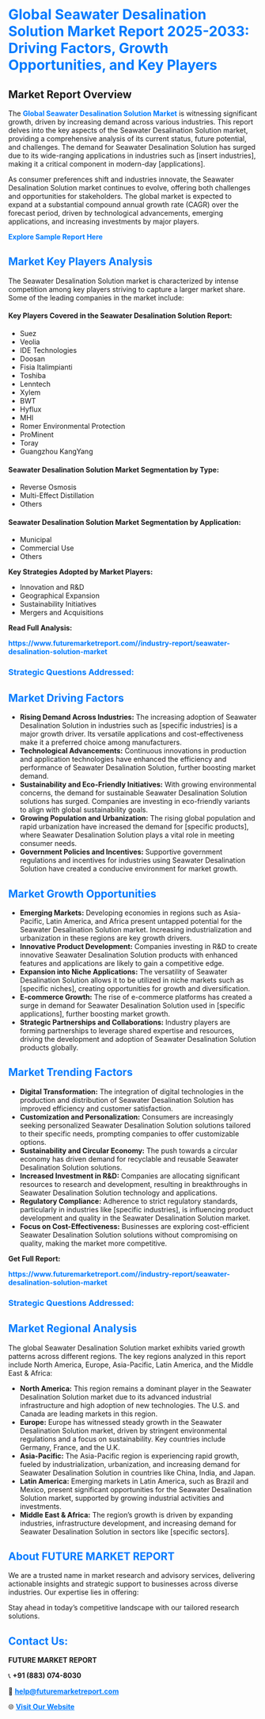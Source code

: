 <h1 style="color: #007BFF;">Global Seawater Desalination Solution Market Report 2025-2033: Driving Factors, Growth Opportunities, and Key Players</h1>

<section id="overview">
<h2>Market Report Overview</h2>
<p>The <a href="https://www.futuremarketreport.com//industry-report/seawater-desalination-solution-market" style="color: #007BFF; text-decoration: none;"><strong>Global Seawater Desalination Solution Market</strong></a> is witnessing significant growth, driven by increasing demand across various industries. This report delves into the key aspects of the Seawater Desalination Solution market, providing a comprehensive analysis of its current status, future potential, and challenges. The demand for Seawater Desalination Solution has surged due to its wide-ranging applications in industries such as [insert industries], making it a critical component in modern-day [applications].</p>
<p>As consumer preferences shift and industries innovate, the Seawater Desalination Solution market continues to evolve, offering both challenges and opportunities for stakeholders. The global market is expected to expand at a substantial compound annual growth rate (CAGR) over the forecast period, driven by technological advancements, emerging applications, and increasing investments by major players.</p>
</section>

<section id="overview">
<p><a href="https://www.futuremarketreport.com//request-sample/reportId=51948" style="color: #007BFF; text-decoration: none;"><strong>Explore Sample Report Here</strong></a></p>
</section>

<section id="key-players">
<h2 style="color: #007BFF;">Market Key Players Analysis</h2>
<p>The Seawater Desalination Solution market is characterized by intense competition among key players striving to capture a larger market share. Some of the leading companies in the market include:</p>
<h4>Key Players Covered in the Seawater Desalination Solution Report:</h4>
<ul><li>Suez</li><li>Veolia</li><li>IDE Technologies</li><li>Doosan</li><li>Fisia Italimpianti</li><li>Toshiba</li><li>Lenntech</li><li>Xylem</li><li>BWT</li><li>Hyflux</li><li>MHI</li><li>Romer Environmental Protection</li><li>ProMinent</li><li>Toray</li><li>Guangzhou KangYang</li></ul>
<h4>Seawater Desalination Solution Market Segmentation by Type:</h4>
<ul><li>Reverse Osmosis</li><li>Multi-Effect Distillation</li><li>Others</li></ul>

<h4>Seawater Desalination Solution Market Segmentation by Application:</h4>
<ul><li>Municipal</li><li>Commercial Use</li><li>Others</li></ul>
<p><strong>Key Strategies Adopted by Market Players:</strong></p>
<ul>
<li>Innovation and R&D</li>
<li>Geographical Expansion</li>
<li>Sustainability Initiatives</li>
<li>Mergers and Acquisitions</li>
</ul>
</section>

<section>
<p><strong>Read Full Analysis: </strong></p><a href="https://www.futuremarketreport.com//industry-report/seawater-desalination-solution-market" style="color: #007BFF; text-decoration: none;"><strong>https://www.futuremarketreport.com//industry-report/seawater-desalination-solution-market</strong></a>
<h3 style="color: #007BFF;">Strategic Questions Addressed:</h3>
</section>

<section id="driving-factors">
<h2 style="color: #007BFF;">Market Driving Factors</h2>
<ul>
<li><strong>Rising Demand Across Industries:</strong> The increasing adoption of Seawater Desalination Solution in industries such as [specific industries] is a major growth driver. Its versatile applications and cost-effectiveness make it a preferred choice among manufacturers.</li>
<li><strong>Technological Advancements:</strong> Continuous innovations in production and application technologies have enhanced the efficiency and performance of Seawater Desalination Solution, further boosting market demand.</li>
<li><strong>Sustainability and Eco-Friendly Initiatives:</strong> With growing environmental concerns, the demand for sustainable Seawater Desalination Solution solutions has surged. Companies are investing in eco-friendly variants to align with global sustainability goals.</li>
<li><strong>Growing Population and Urbanization:</strong> The rising global population and rapid urbanization have increased the demand for [specific products], where Seawater Desalination Solution plays a vital role in meeting consumer needs.</li>
<li><strong>Government Policies and Incentives:</strong> Supportive government regulations and incentives for industries using Seawater Desalination Solution have created a conducive environment for market growth.</li>
</ul>
</section>

<section id="growth-opportunities">
<h2 style="color: #007BFF;">Market Growth Opportunities</h2>
<ul>
<li><strong>Emerging Markets:</strong> Developing economies in regions such as Asia-Pacific, Latin America, and Africa present untapped potential for the Seawater Desalination Solution market. Increasing industrialization and urbanization in these regions are key growth drivers.</li>
<li><strong>Innovative Product Development:</strong> Companies investing in R&D to create innovative Seawater Desalination Solution products with enhanced features and applications are likely to gain a competitive edge.</li>
<li><strong>Expansion into Niche Applications:</strong> The versatility of Seawater Desalination Solution allows it to be utilized in niche markets such as [specific niches], creating opportunities for growth and diversification.</li>
<li><strong>E-commerce Growth:</strong> The rise of e-commerce platforms has created a surge in demand for Seawater Desalination Solution used in [specific applications], further boosting market growth.</li>
<li><strong>Strategic Partnerships and Collaborations:</strong> Industry players are forming partnerships to leverage shared expertise and resources, driving the development and adoption of Seawater Desalination Solution products globally.</li>
</ul>
</section>

<section id="trending-factors">
<h2 style="color: #007BFF;">Market Trending Factors</h2>
<ul>
<li><strong>Digital Transformation:</strong> The integration of digital technologies in the production and distribution of Seawater Desalination Solution has improved efficiency and customer satisfaction.</li>
<li><strong>Customization and Personalization:</strong> Consumers are increasingly seeking personalized Seawater Desalination Solution solutions tailored to their specific needs, prompting companies to offer customizable options.</li>
<li><strong>Sustainability and Circular Economy:</strong> The push towards a circular economy has driven demand for recyclable and reusable Seawater Desalination Solution solutions.</li>
<li><strong>Increased Investment in R&D:</strong> Companies are allocating significant resources to research and development, resulting in breakthroughs in Seawater Desalination Solution technology and applications.</li>
<li><strong>Regulatory Compliance:</strong> Adherence to strict regulatory standards, particularly in industries like [specific industries], is influencing product development and quality in the Seawater Desalination Solution market.</li>
<li><strong>Focus on Cost-Effectiveness:</strong> Businesses are exploring cost-efficient Seawater Desalination Solution solutions without compromising on quality, making the market more competitive.</li>
</ul>
</section>

<section>
<p><strong>Get Full Report: </strong></p><a href="https://www.futuremarketreport.com//industry-report/seawater-desalination-solution-market" style="color: #007BFF; text-decoration: none;"><strong>https://www.futuremarketreport.com//industry-report/seawater-desalination-solution-market</strong></a>
<h3 style="color: #007BFF;">Strategic Questions Addressed:</h3>
</section>


<section id="regional-analysis">
<h2 style="color: #007BFF;">Market Regional Analysis</h2>
<p>The global Seawater Desalination Solution market exhibits varied growth patterns across different regions. The key regions analyzed in this report include North America, Europe, Asia-Pacific, Latin America, and the Middle East & Africa:</p>
<ul>
<li><strong>North America:</strong> This region remains a dominant player in the Seawater Desalination Solution market due to its advanced industrial infrastructure and high adoption of new technologies. The U.S. and Canada are leading markets in this region.</li>
<li><strong>Europe:</strong> Europe has witnessed steady growth in the Seawater Desalination Solution market, driven by stringent environmental regulations and a focus on sustainability. Key countries include Germany, France, and the U.K.</li>
<li><strong>Asia-Pacific:</strong> The Asia-Pacific region is experiencing rapid growth, fueled by industrialization, urbanization, and increasing demand for Seawater Desalination Solution in countries like China, India, and Japan.</li>
<li><strong>Latin America:</strong> Emerging markets in Latin America, such as Brazil and Mexico, present significant opportunities for the Seawater Desalination Solution market, supported by growing industrial activities and investments.</li>
<li><strong>Middle East & Africa:</strong> The region’s growth is driven by expanding industries, infrastructure development, and increasing demand for Seawater Desalination Solution in sectors like [specific sectors].</li>
</ul>
</section>

<footer>
<h2 style="color: #007BFF;">About FUTURE MARKET REPORT</h2>
<p>We are a trusted name in market research and advisory services, delivering actionable insights and strategic support to businesses across diverse industries. Our expertise lies in offering:</p>

<p>Stay ahead in today’s competitive landscape with our tailored research solutions.</p>

<h2 style="color: #007BFF;">Contact Us:</h2>
<p><strong>FUTURE MARKET REPORT</strong></p>
<p>📞 <strong>+91 (883) 074-8030</strong></p>
<p>📧 <strong><a href="mailto:help@futuremarketreport.com" style="color: #007BFF;">help@futuremarketreport.com</a></strong></p>
<p>🌐 <strong><a href="https://www.futuremarketreport.com/" style="color: #007BFF;">Visit Our Website</a></strong></p>
</footer>